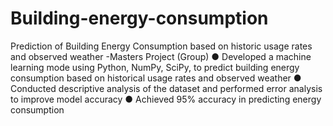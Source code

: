 # Building-energy-consumption
Prediction of Building Energy Consumption based on historic usage rates and observed weather -Masters Project (Group)
●	Developed a machine learning mode using Python, NumPy, SciPy, to predict building energy consumption based on historical usage rates and observed weather
●	Conducted descriptive analysis of the dataset and performed error analysis to improve model accuracy
●	Achieved 95% accuracy in predicting energy consumption
